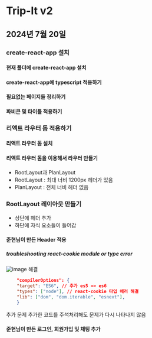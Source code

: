 # Trip-It v2

## 2024년 7월 20일

### create-react-app 설치

#### 현재 폴더에 create-react-app 설치

#### create-react-app에 typescript 적용하기

#### 필요없는 페이지들 정리하기

#### 파비콘 및 타이틀 적용하기 

### 리액트 라우터 돔 적용하기 

#### 리액트 라우터 돔 설치 

#### 리액트 라우터 돔을 이용해서 라우터 만들기 
- RootLayout과 PlanLayout 
 - RootLayout : 최대 너비 1200px 헤더가 있음 
 - PlanLayout : 전체 너비 헤더 없음 

### RootLayout 레이아웃 만들기 
- 상단에 헤더 추가 
- 하단에 자식 요소들이 들어감
#### 준현님이 만든 Header 적용 
##### troubleshooting react-cookie module or type error 
![image](https://github.com/user-attachments/assets/f4e0801e-cc13-491f-8691-27425f1cbbea)
해결 
```json
    "compilerOptions": {
    "target": "ES6", // 추가 es5 => es6
    "types": ["node"], // react-cookie 타입 에러 해결
    "lib": ["dom", "dom.iterable", "esnext"],
    }
```
추가 문제 
추가한 코드를 주석처리해도 문제가 다시 나타나지 않음 

#### 준현님이 만든 로그인, 회원가입 및 채팅 추가


